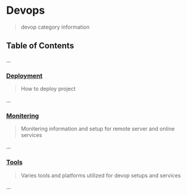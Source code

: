 # Devops
> devop category information


## Table of Contents

...

### [Deployment](DEPLOYMENT.md)
> How to deploy project

...

### [Monitering](MONITERING.md)
> Monitering information and setup for remote server and online services

...

### [Tools](tools/_index.md)
> Varies tools and platforms utilized for devop setups and services

...
